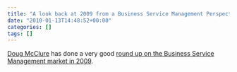 ```yaml
---
title: "A look back at 2009 from a Business Service Management Perspective"
date: "2010-01-13T14:48:52+00:00"
categories: []
tags: []
---
```


<a href="http://dougmcclure.net/blog">Doug McClure</a> has done a very good <a href="http://dougmcclure.net/blog/2010/01/looking-back-at-business-service-management-bsm-in-2009/">round up on the Business Service Management market in 2009</a>.
